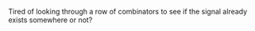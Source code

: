 Tired of looking through a row of combinators to see if the signal already exists somewhere or not?
